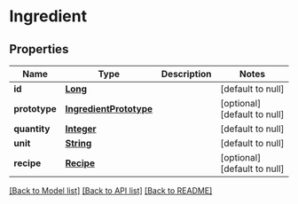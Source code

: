 # Ingredient
## Properties

Name | Type | Description | Notes
------------ | ------------- | ------------- | -------------
**id** | [**Long**](long.md) |  | [default to null]
**prototype** | [**IngredientPrototype**](IngredientPrototype.md) |  | [optional] [default to null]
**quantity** | [**Integer**](integer.md) |  | [default to null]
**unit** | [**String**](string.md) |  | [default to null]
**recipe** | [**Recipe**](Recipe.md) |  | [optional] [default to null]

[[Back to Model list]](../README.md#documentation-for-models) [[Back to API list]](../README.md#documentation-for-api-endpoints) [[Back to README]](../README.md)

